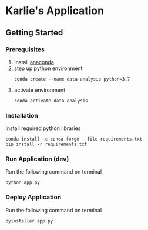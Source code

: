 # Karlie's Application

## Getting Started

### Prerequisites

1. Install [anaconda](https://www.anaconda.com/distribution/).
2. step up python environment
    ```buildoutcfg
    conda create --name data-analysis python=3.7
    ``` 
3. activate environment
    ```buildoutcfg
    conda activate data-analysis
    ```

### Installation
Install required python libraries 
```buildoutcfg
conda install -c conda-forge --file requirements.txt
pip install -r requirements.txt

```
### Run Application (dev)
Run the following command on terminal
```buildoutcfg
python app.py
```
### Deploy Application
Run the following command on terminal
```buildoutcfg
pyinstaller app.py
```